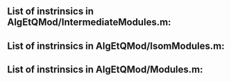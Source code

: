 ## List of instrinsics in AlgEtQMod/IntermediateModules.m:


</dl>

## List of instrinsics in AlgEtQMod/IsomModules.m:


</dl>

## List of instrinsics in AlgEtQMod/Modules.m:


</dl>

